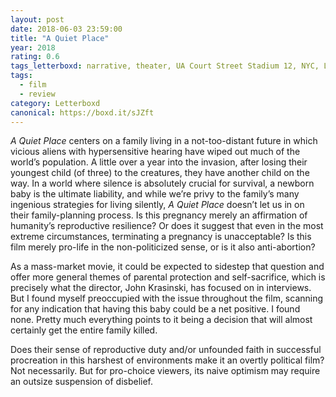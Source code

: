 ```yaml
---
layout: post 
date: 2018-06-03 23:59:00
title: "A Quiet Place"
year: 2018
rating: 0.6
tags_letterboxd: narrative, theater, UA Court Street Stadium 12, NYC, Leah
tags:
  - film
  - review
category: Letterboxd
canonical: https://boxd.it/sJZft
---
```


<cite>A Quiet Place</cite> centers on a family living in a not-too-distant future in which vicious aliens with hypersensitive hearing have wiped out much of the world’s population. A little over a year into the invasion, after losing their youngest child (of three) to the creatures, they have another child on the way. In a world where silence is absolutely crucial for survival, a newborn baby is the ultimate liability, and while we’re privy to the family’s many ingenious strategies for living silently, <cite>A Quiet Place</cite> doesn’t let us in on their family-planning process. Is this pregnancy merely an affirmation of humanity’s reproductive resilience? Or does it suggest that even in the most extreme circumstances, terminating a pregnancy is unacceptable? Is this film merely pro-life in the non-politicized sense, or is it also anti-abortion?

As a mass-market movie, it could be expected to sidestep that question and offer more general themes of parental protection and self-sacrifice, which is precisely what the director, John Krasinski, has focused on in interviews. But I found myself preoccupied with the issue throughout the film, scanning for any indication that having this baby could be a net positive. I found none. Pretty much everything points to it being a decision that will almost certainly get the entire family killed.

Does their sense of reproductive duty and/or unfounded faith in successful procreation in this harshest of environments make it an overtly political film? Not necessarily. But for pro-choice viewers, its naive optimism may require an outsize suspension of disbelief.